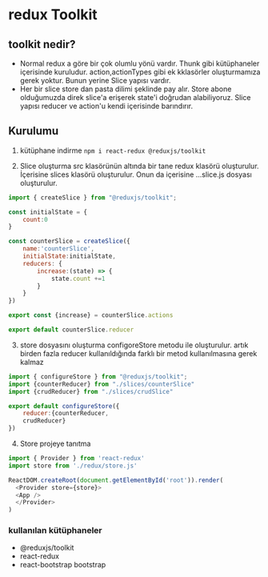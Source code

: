 # redux Toolkit

## toolkit nedir?
- Normal redux a göre bir çok olumlu yönü vardır. Thunk gibi kütüphaneler içerisinde kuruludur. action,actionTypes gibi ek kklasörler oluşturmamıza gerek yoktur. Bunun yerine Slice yapısı vardır.
- Her bir slice store dan pasta dilimi şeklinde pay alır. Store abone olduğumuzda direk slice'a erişerek state'i doğrudan alabiliyoruz. Slice yapısı reducer ve action'u kendi içerisinde barındırır.

## Kurulumu
1. kütüphane indirme
`npm i react-redux @reduxjs/toolkit`

2. Slice oluşturma 
src klasörünün altında bir tane redux klasörü oluşturulur. 
İçerisine slices klasörü oluşturulur.
Onun da içerisine ...slice.js dosyası oluşturulur.

```javascript
import { createSlice } from "@reduxjs/toolkit";

const initialState = {
    count:0
}

const counterSlice = createSlice({
    name:'counterSlice',
    initialState:initialState,
    reducers: {
        increase:(state) => {
            state.count +=1
        }
    }
})

export const {increase} = counterSlice.actions

export default counterSlice.reducer
```
3. store dosyasını oluşturma
configoreStore metodu ile oluşturulur. artık birden fazla reducer kullanıldığında farklı bir metod kullanılmasına gerek kalmaz

```javascript
import { configureStore } from "@reduxjs/toolkit";
import {counterReducer} from "./slices/counterSlice"
import {crudReducer} from "./slices/crudSlice"

export default configureStore({
    reducer:{counterReducer,
    crudReducer}
})
```
4. Store projeye tanıtma

```javascript
import { Provider } from 'react-redux'
import store from './redux/store.js'

ReactDOM.createRoot(document.getElementById('root')).render(
  <Provider store={store}>
  <App />
  </Provider>
)
```
### kullanılan kütüphaneler
- @reduxjs/toolkit
- react-redux 
- react-bootstrap bootstrap
